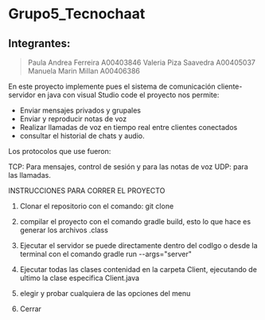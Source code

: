 # Grupo5_Tecnochaat


## Integrantes: 
> Paula Andrea Ferreira A00403846
> Valeria Piza Saavedra A00405037
> Manuela Marin Millan A00406386



En este proyecto implemente pues el sistema de comunicación cliente-servidor en java con visual Studio code el proyecto nos permite:

* Enviar mensajes privados y grupales
* Enviar y reproducir notas de voz
* Realizar llamadas de voz en tiempo real entre clientes conectados
* consultar el historial de chats y audio.


Los protocolos que use fueron:

TCP: Para mensajes, control de sesión y para las notas de voz
UDP: para las llamadas.


INSTRUCCIONES PARA CORRER EL PROYECTO 

1. Clonar el repositorio con el comando: git clone
2. compilar el proyecto con el comando gradle build, esto lo que hace es generar los archivos .class
3. Ejecutar el servidor se puede directamente dentro del codIgo o desde  la terminal con el comando gradle run --args="server"
4. Ejecutar todas las clases contenidad en la carpeta Client, ejecutando de ultimo la clase especifica Client.java 

5. elegir y probar cualquiera de las opciones del menu

6. Cerrar 
